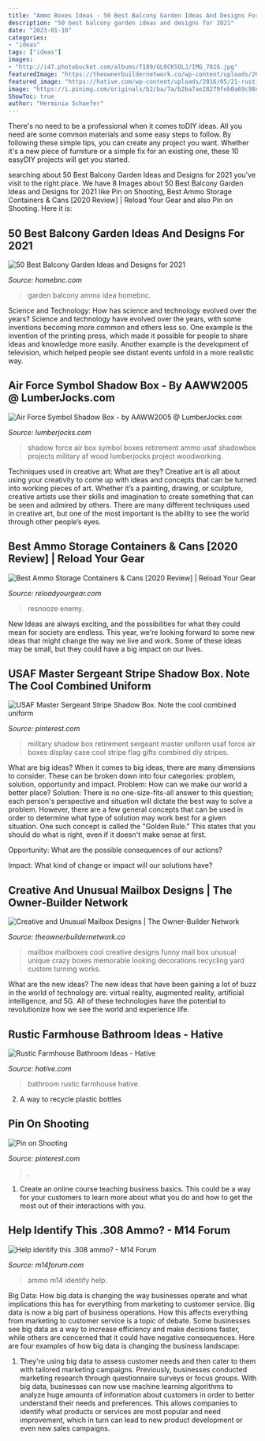 ```yaml
---
title: "Ammo Boxes Ideas - 50 Best Balcony Garden Ideas And Designs For 2021"
description: "50 best balcony garden ideas and designs for 2021"
date: "2023-01-10"
categories:
- "ideas"
tags: ["ideas"]
images:
- "http://i47.photobucket.com/albums/f189/GLOCKSOLJ/IMG_7826.jpg"
featuredImage: "https://theownerbuildernetwork.co/wp-content/uploads/2015/10/Creative-Unusual-Mailbox-Ideas-08.jpg"
featured_image: "https://hative.com/wp-content/uploads/2016/05/21-rustic-bathroom-ideas.jpg"
image: "https://i.pinimg.com/originals/b2/ba/7a/b2ba7ae28279feb0a69c98ceab16cf26.jpg"
ShowToc: true
author: "Herminia Schaefer"
---
```



There's no need to be a professional when it comes toDIY ideas. All you need are some common materials and some easy steps to follow. By following these simple tips, you can create any project you want. Whether it's a new piece of furniture or a simple fix for an existing one, these 10 easyDIY projects will get you started.

	

		
searching about 50 Best Balcony Garden Ideas and Designs for 2021 you've visit to the right place. We have 8 Images about 50 Best Balcony Garden Ideas and Designs for 2021 like Pin on Shooting, Best Ammo Storage Containers &amp; Cans [2020 Review] | Reload Your Gear and also Pin on Shooting. Here it is:
		
    
## 50 Best Balcony Garden Ideas And Designs For 2021

<img loading=lazy src="https://homebnc.com/homeimg/2016/06/28-balcony-garden-idea-ammo-garden-homebnc.jpg" onerror="this.onerror=null;this.src='https://tse4.mm.bing.net/th?id=OIP.0rMwqObKS86zsXqWsoNfegHaLH&amp;pid=15.1';" alt="50 Best Balcony Garden Ideas and Designs for 2021">

_Source: homebnc.com_

>garden balcony ammo idea homebnc. 

	

Science and Technology: How has science and technology evolved over the years?
Science and technology have evolved over the years, with some inventions becoming more common and others less so. One example is the invention of the printing press, which made it possible for people to share ideas and knowledge more easily. Another example is the development of television, which helped people see distant events unfold in a more realistic way.

    
## Air Force Symbol Shadow Box - By AAWW2005 @ LumberJocks.com

<img loading=lazy src="https://www.lumberjocks.com/assets/pictures/projects/143001.jpg" onerror="this.onerror=null;this.src='https://tse1.mm.bing.net/th?id=OIP.78cICxNFWD143OwOZTznrwHaFk&amp;pid=15.1';" alt="Air Force Symbol Shadow Box - by AAWW2005 @ LumberJocks.com">

_Source: lumberjocks.com_

>shadow force air box symbol boxes retirement ammo usaf shadowbox projects military af wood lumberjocks project woodworking. 

	

Techniques used in creative art: What are they?
Creative art is all about using your creativity to come up with ideas and concepts that can be turned into working pieces of art. Whether it’s a painting, drawing, or sculpture, creative artists use their skills and imagination to create something that can be seen and admired by others. There are many different techniques used in creative art, but one of the most important is the ability to see the world through other people’s eyes.

    
## Best Ammo Storage Containers &amp; Cans [2020 Review] | Reload Your Gear

<img loading=lazy src="https://reloadyourgear.com/wp-content/uploads/2019/04/Keeping-your-ammo-out-of-heat.jpg" onerror="this.onerror=null;this.src='https://tse4.mm.bing.net/th?id=OIP.R2OR9SODZO3GsWszx9_VDAHaFj&amp;pid=15.1';" alt="Best Ammo Storage Containers &amp; Cans [2020 Review] | Reload Your Gear">

_Source: reloadyourgear.com_

>resnooze enemy. 

	

New Ideas are always exciting, and the possibilities for what they could mean for society are endless. This year, we're looking forward to some new ideas that might change the way we live and work. Some of these ideas may be small, but they could have a big impact on our lives.

    
## USAF Master Sergeant Stripe Shadow Box. Note The Cool Combined Uniform

<img loading=lazy src="https://i.pinimg.com/originals/10/c2/8c/10c28c39c248b7518a374eb3e59151b4.jpg" onerror="this.onerror=null;this.src='https://tse4.mm.bing.net/th?id=OIP.9VPk0XJLIuYn4hr1fxmxxAHaKe&amp;pid=15.1';" alt="USAF Master Sergeant Stripe Shadow Box. Note the cool combined uniform">

_Source: pinterest.com_

>military shadow box retirement sergeant master uniform usaf force air boxes display case cool stripe flag gifts combined diy stripes. 

	

What are big ideas?
When it comes to big ideas, there are many dimensions to consider. These can be broken down into four categories: problem, solution, opportunity and impact. 
Problem: How can we make our world a better place? 
Solution: There is no one-size-fits-all answer to this question; each person's perspective and situation will dictate the best way to solve a problem. However, there are a few general concepts that can be used in order to determine what type of solution may work best for a given situation. One such concept is called the "Golden Rule." This states that you should do what is right, even if it doesn't make sense at first. 

Opportunity: What are the possible consequences of our actions? 

Impact: What kind of change or impact will our solutions have?

    
## Creative And Unusual Mailbox Designs | The Owner-Builder Network

<img loading=lazy src="https://theownerbuildernetwork.co/wp-content/uploads/2015/10/Creative-Unusual-Mailbox-Ideas-08.jpg" onerror="this.onerror=null;this.src='https://tse2.mm.bing.net/th?id=OIP.cmoH37V3rPSdK_fs7M3TcQHaE8&amp;pid=15.1';" alt="Creative and Unusual Mailbox Designs | The Owner-Builder Network">

_Source: theownerbuildernetwork.co_

>mailbox mailboxes cool creative designs funny mail box unusual unique crazy boxes memorable looking decorations recycling yard custom turning works. 

	

What are the new ideas?
The new ideas that have been gaining a lot of buzz in the world of technology are: virtual reality, augmented reality, artificial intelligence, and 5G. All of these technologies have the potential to revolutionize how we see the world and experience life.

    
## Rustic Farmhouse Bathroom Ideas - Hative

<img loading=lazy src="https://hative.com/wp-content/uploads/2016/05/21-rustic-bathroom-ideas.jpg" onerror="this.onerror=null;this.src='https://tse1.mm.bing.net/th?id=OIP.EUbYVgZ6mH1SSL73_uRhSAAAAA&amp;pid=15.1';" alt="Rustic Farmhouse Bathroom Ideas - Hative">

_Source: hative.com_

>bathroom rustic farmhouse hative. 

	

2. A way to recycle plastic bottles 

    
## Pin On Shooting

<img loading=lazy src="https://i.pinimg.com/originals/b2/ba/7a/b2ba7ae28279feb0a69c98ceab16cf26.jpg" onerror="this.onerror=null;this.src='https://tse3.mm.bing.net/th?id=OIP.I0udNifgeUD7grocaX1KuAHaJ3&amp;pid=15.1';" alt="Pin on Shooting">

_Source: pinterest.com_

>. 

	

1) Create an online course teaching business basics. This could be a way for your customers to learn more about what you do and how to get the most out of their interactions with you.

    
## Help Identify This .308 Ammo? - M14 Forum

<img loading=lazy src="http://i47.photobucket.com/albums/f189/GLOCKSOLJ/IMG_7826.jpg" onerror="this.onerror=null;this.src='https://tse2.mm.bing.net/th?id=OIP.o45vWCCBdwMbaIACUue9OgHaLH&amp;pid=15.1';" alt="Help identify this .308 ammo? - M14 Forum">

_Source: m14forum.com_

>ammo m14 identify help. 

	

Big Data: How big data is changing the way businesses operate and what implications this has for everything from marketing to customer service.
Big data is now a big part of business operations. How this affects everything from marketing to customer service is a topic of debate. Some businesses see big data as a way to increase efficiency and make decisions faster, while others are concerned that it could have negative consequences. Here are four examples of how big data is changing the business landscape:
1) They're using big data to assess customer needs and then cater to them with tailored marketing campaigns. Previously, businesses conducted marketing research through questionnaire surveys or focus groups. With big data, businesses can now use machine learning algorithms to analyze huge amounts of information about customers in order to better understand their needs and preferences. This allows companies to identify what products or services are most popular and need improvement, which in turn can lead to new product development or even new sales campaigns.

